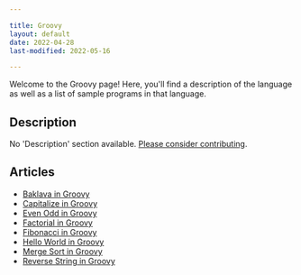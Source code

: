 ```yaml
---

title: Groovy
layout: default
date: 2022-04-28
last-modified: 2022-05-16

---
```


Welcome to the Groovy page! Here, you'll find a description of the language as well as a list of sample programs in that language.

## Description

No 'Description' section available. [Please consider contributing](https://github.com/TheRenegadeCoder/sample-programs-website).

## Articles

- [Baklava in Groovy](https://sampleprograms.io/projects/baklava/groovy)
- [Capitalize in Groovy](https://sampleprograms.io/projects/capitalize/groovy)
- [Even Odd in Groovy](https://sampleprograms.io/projects/even-odd/groovy)
- [Factorial in Groovy](https://sampleprograms.io/projects/factorial/groovy)
- [Fibonacci in Groovy](https://sampleprograms.io/projects/fibonacci/groovy)
- [Hello World in Groovy](https://sampleprograms.io/projects/hello-world/groovy)
- [Merge Sort in Groovy](https://sampleprograms.io/projects/merge-sort/groovy)
- [Reverse String in Groovy](https://sampleprograms.io/projects/reverse-string/groovy)